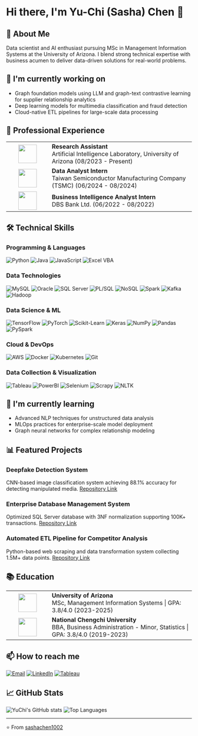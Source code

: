 # Hi there, I'm Yu-Chi (Sasha) Chen 👋

## 🚀 About Me
Data scientist and AI enthusiast pursuing MSc in Management Information Systems at the University of Arizona. I blend strong technical expertise with business acumen to deliver data-driven solutions for real-world problems.

## 🔭 I'm currently working on
- Graph foundation models using LLM and graph-text contrastive learning for supplier relationship analytics
- Deep learning models for multimedia classification and fraud detection
- Cloud-native ETL pipelines for large-scale data processing

## 💼 Professional Experience
<table>
  <tr>
    <td align="center" width="100">
      <img src="https://eller.arizona.edu/sites/default/files/styles/az_card_image/public/2023-10/Directory%20Default_0.png.webp?itok=4F821wIM" width="50"/>
    </td>
    <td>
      <strong>Research Assistant</strong><br>
      Artificial Intelligence Laboratory, University of Arizona (08/2023 - Present)
    </td>
  </tr>
  <tr>
    <td align="center" width="100">
      <img src="https://upload.wikimedia.org/wikipedia/en/thumb/6/63/Tsmc.svg/1200px-Tsmc.svg.png" width="50"/>
    </td>
    <td>
      <strong>Data Analyst Intern</strong><br>
      Taiwan Semiconductor Manufacturing Company (TSMC) (06/2024 - 08/2024)
    </td>
  </tr>
  <tr>
    <td align="center" width="100">
      <img src="https://1000logos.net/wp-content/uploads/2021/05/DBS-Bank-logo.png" width="50"/>
    </td>
    <td>
      <strong>Business Intelligence Analyst Intern</strong><br>
      DBS Bank Ltd. (06/2022 - 08/2022)
    </td>
  </tr>
</table>

## 🛠️ Technical Skills
### Programming & Languages
![Python](https://img.shields.io/badge/-Python-3776AB?style=flat&logo=python&logoColor=white)
![Java](https://img.shields.io/badge/-Java-007396?style=flat&logo=java&logoColor=white)
![JavaScript](https://img.shields.io/badge/-JavaScript-F7DF1E?style=flat&logo=javascript&logoColor=black)
![Excel VBA](https://img.shields.io/badge/-Excel_VBA-217346?style=flat&logo=microsoft-excel&logoColor=white)

### Data Technologies
![MySQL](https://img.shields.io/badge/-MySQL-4479A1?style=flat&logo=mysql&logoColor=white)
![Oracle](https://img.shields.io/badge/-Oracle-F80000?style=flat&logo=oracle&logoColor=white)
![SQL Server](https://img.shields.io/badge/-SQL_Server-CC2927?style=flat&logo=microsoft-sql-server&logoColor=white)
![PL/SQL](https://img.shields.io/badge/-PL/SQL-F80000?style=flat&logo=oracle&logoColor=white)
![NoSQL](https://img.shields.io/badge/-NoSQL-4DB33D?style=flat&logo=mongodb&logoColor=white)
![Spark](https://img.shields.io/badge/-Spark-E25A1C?style=flat&logo=apache-spark&logoColor=white)
![Kafka](https://img.shields.io/badge/-Kafka-231F20?style=flat&logo=apache-kafka&logoColor=white)
![Hadoop](https://img.shields.io/badge/-Hadoop-66CCFF?style=flat&logo=apache-hadoop&logoColor=black)

### Data Science & ML
![TensorFlow](https://img.shields.io/badge/-TensorFlow-FF6F00?style=flat&logo=tensorflow&logoColor=white)
![PyTorch](https://img.shields.io/badge/-PyTorch-EE4C2C?style=flat&logo=pytorch&logoColor=white)
![Scikit-Learn](https://img.shields.io/badge/-ScikitLearn-F7931E?style=flat&logo=scikit-learn&logoColor=white)
![Keras](https://img.shields.io/badge/-Keras-D00000?style=flat&logo=keras&logoColor=white)
![NumPy](https://img.shields.io/badge/-NumPy-013243?style=flat&logo=numpy&logoColor=white)
![Pandas](https://img.shields.io/badge/-Pandas-150458?style=flat&logo=pandas&logoColor=white)
![PySpark](https://img.shields.io/badge/-PySpark-E25A1C?style=flat&logo=apache-spark&logoColor=white)

### Cloud & DevOps
![AWS](https://img.shields.io/badge/-AWS-232F3E?style=flat&logo=amazon-aws&logoColor=white)
![Docker](https://img.shields.io/badge/-Docker-2496ED?style=flat&logo=docker&logoColor=white)
![Kubernetes](https://img.shields.io/badge/-Kubernetes-326CE5?style=flat&logo=kubernetes&logoColor=white)
![Git](https://img.shields.io/badge/-Git-F05032?style=flat&logo=git&logoColor=white)

### Data Collection & Visualization
![Tableau](https://img.shields.io/badge/-Tableau-E97627?style=flat&logo=tableau&logoColor=white)
![PowerBI](https://img.shields.io/badge/-PowerBI-F2C811?style=flat&logo=power-bi&logoColor=black)
![Selenium](https://img.shields.io/badge/-Selenium-43B02A?style=flat&logo=selenium&logoColor=white)
![Scrapy](https://img.shields.io/badge/-Scrapy-11AB00?style=flat&logo=python&logoColor=white)
![NLTK](https://img.shields.io/badge/-NLTK-3776AB?style=flat&logo=python&logoColor=white)

## 🌱 I'm currently learning
- Advanced NLP techniques for unstructured data analysis
- MLOps practices for enterprise-scale model deployment
- Graph neural networks for complex relationship modeling

## 📊 Featured Projects
### Deepfake Detection System
CNN-based image classification system achieving 88.1% accuracy for detecting manipulated media.
[Repository Link](#)

### Enterprise Database Management System
Optimized SQL Server database with 3NF normalization supporting 100K+ transactions.
[Repository Link](#)

### Automated ETL Pipeline for Competitor Analysis
Python-based web scraping and data transformation system collecting 1.5M+ data points.
[Repository Link](#)

## 📚 Education
<table>
  <tr>
    <td align="center" width="100">
      <img src="https://upload.wikimedia.org/wikipedia/commons/thumb/3/34/Arizona_Wildcats_logo.svg/1200px-Arizona_Wildcats_logo.svg.png" width="50"/>
    </td>
    <td>
      <strong>University of Arizona</strong><br>
      MSc, Management Information Systems | GPA: 3.8/4.0 (2023-2025)
    </td>
  </tr>
  <tr>
    <td align="center" width="100">
      <img src="https://upload.wikimedia.org/wikipedia/en/2/20/National_Chengchi_University_Seal.svg" width="50"/>
    </td>
    <td>
      <strong>National Chengchi University</strong><br>
      BBA, Business Administration - Minor, Statistics | GPA: 3.8/4.0 (2019-2023)
    </td>
  </tr>
</table>

## 📫 How to reach me
[![Email](https://img.shields.io/badge/-Email-D14836?style=flat&logo=gmail&logoColor=white)](mailto:sashaycc@gmail.com)
[![LinkedIn](https://img.shields.io/badge/-LinkedIn-0077B5?style=flat&logo=linkedin&logoColor=white)](https://www.linkedin.com/in/yuchichen1002/)
[![Tableau](https://img.shields.io/badge/-Tableau-E97627?style=flat&logo=tableau&logoColor=white)](https://public.tableau.com/app/profile/sasha.chen4736/vizzes)

## 📈 GitHub Stats
![YuChi's GitHub stats](https://github-readme-stats.vercel.app/api?username=yourusername&show_icons=true&theme=radical)
![Top Languages](https://github-readme-stats.vercel.app/api/top-langs/?username=yourusername&layout=compact&theme=radical)

---
⭐️ From [sashachen1002](https://github.com/sashachen1002)
